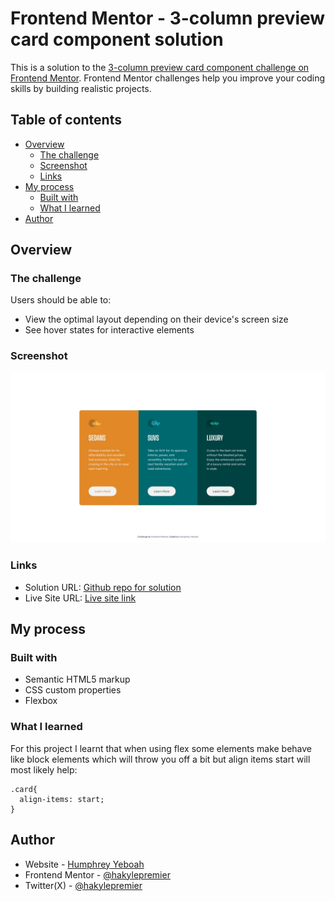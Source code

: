 <!-- @format -->

# Frontend Mentor - 3-column preview card component solution

This is a solution to the [3-column preview card component challenge on Frontend Mentor](https://www.frontendmentor.io/challenges/3column-preview-card-component-pH92eAR2-). Frontend Mentor challenges help you improve your coding skills by building realistic projects.

## Table of contents

- [Overview](#overview)
  - [The challenge](#the-challenge)
  - [Screenshot](#screenshot)
  - [Links](#links)
- [My process](#my-process)
  - [Built with](#built-with)
  - [What I learned](#what-i-learned)
- [Author](#author)

## Overview

### The challenge

Users should be able to:

- View the optimal layout depending on their device's screen size
- See hover states for interactive elements

### Screenshot

![Screenshot of the finished project](./screenshot.jpeg)

### Links

- Solution URL: [Github repo for solution](https://github.com/hakylepremier/3-column-card-component)
- Live Site URL: [Live site link](https://hakylepremier.github.io/3-column-card-component)

## My process

### Built with

- Semantic HTML5 markup
- CSS custom properties
- Flexbox

### What I learned

For this project I learnt that when using flex some elements make behave like block elements which will throw you off a bit but align items start will most likely help:

```
.card{
  align-items: start;
}
```

## Author

- Website - [Humphrey Yeboah](https://www.humphreyyeboah.com)
- Frontend Mentor - [@hakylepremier](https://www.frontendmentor.io/profile/hakylepremier)
- Twitter(X) - [@hakylepremier](https://www.twitter.com/hakylepremier)
